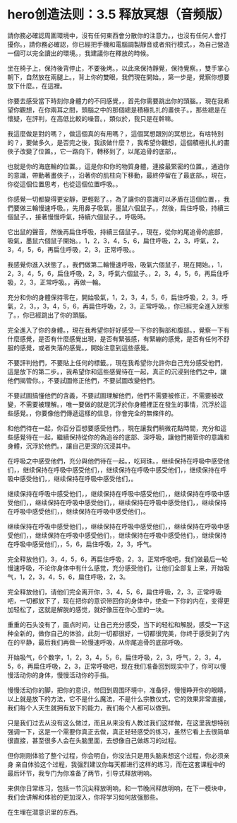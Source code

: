 # hero创造法则：3.5 释放冥想（音频版）

請你務必確認周圍環境中，沒有任何東西會分散你的注意力。，也沒有任何人會打擾你。，請你務必確認，你已經把手機和電腦調製靜音或者飛行模式，，為自己營造一個可以完全讀出的環境。，我建議你在釋放的時候。

坐在椅子上，保持後背停止，不要後烤。，以此來保持靜覺，保持覺察。，雙手掌心朝下，自然放在兩腿上。，背上你的雙眼，我們現在開始。，第一步是，覺察你想要放下什麼。，在這裡。

你要去感受當下時刻你身體力的不同感覺，，首先你需要跳出你的頭腦。，現在我希望你觀想，在你兩耳之間，頭腦之中的那個總是積極扎扎的畫俠子。，那些總是在懷疑，在評判，在高低比較的噪音。，類似於，我只是在幹嘛。

我這麼做是對的嗎？，做這個真的有用嗎？，這個冥想跟別的冥想比，有啥特別的？，要做多久，是否完之後，我該做什麼？，我希望你觀想，這個積極扎扎的畫俠子改變了位置。，它一路向下，轉移到了，以尾追骨的底部，。

也就是你的海底輪的位置。，這是你和你的物質身體，連接最緊密的位置。，通過你的意識，帶動著畫俠子，，沿著你的肌柱向下移動，最終停留在了最底部。，現在，你從這個位置思考，也從這個位置呼吸。。

你感覺一切都變得更安靜，更輕鬆了。，為了讓你的意識可以矛盾在這個位置，，我們要做三輪慢速呼吸。，先用鼻子吸氣，墨鼠六個鼠子。，然後，扁住呼吸，持續三個鼠子。，接著慢慢呼氣，持續六個鼠子。，呼吸時。

它出鼠的聲音，然後再扁住呼吸，持續三個鼠子。，現在，從你的尾追骨的底部，吸氣，墨鼠六個鼠子開始。，1，2，3，4，5，6，扁住呼吸，2，3，呼氣，2，3，4，5，6，再扁住呼吸，2，3，正常呼吸。。

我感覺你進入狀態了。，我們做第二輪慢速呼吸，吸氣六個鼠子，現在開始。，1，2，3，4，5，6，扁住呼吸，2，3，呼氣六個鼠子。，2，3，4，5，6，再扁住呼吸，2，3，正常呼吸。，再做一輪。

充分和你的身體保持零在，開始吸氣，1，2，3，4，5，6，扁住呼吸，2，3，呼氣，2，3，，3，4，5，6，再扁住呼吸，2，3，正常呼吸。，你已經完全進入狀態了。，你已經跳出了你的頭腦。

完全進入了你的身體。，現在我希望你好好感受一下你的胸部和腹部。，覺察一下有什麼感覺，是否有什麼感覺出現，是否有緊張感，有緊繃的感覺，是否有任何不舒服的感覺，或者失落的感覺。，開始注意到這些感覺。

不要評判他們，不要貼上任何的標籤。，現在我希望你允許你自己充分感受他們，這是放下的第二步。，我希望你和這些感覺待在一起，真正的沉浸到他們之中，讓他們揭管你。，不要試圖修正他們，不要試圖改變他們。

不要試圖搞懂他們的含義，不要試圖理解他們，他們不需要被修正，不需要被改變，不需要被理解。，唯一要做的就是沉浮於你身體裡正在發生的事情，沉浮於這些感覺。，你要像他們傳遞這樣的信息，你會完全的無條件的。

和他們待在一起，你百分百想要感受他們。，現在讓我們稍微花點時間，充分和這些感覺待在一起，繼續保持從你的偽追谷的底部、深呼吸，讓他們揭管你的意識和身體，沉浮於他們。，讓自己更深的沉浸其中。

在呼吸之中感受他們，充分與他們待在一起。，吃珂珠。，继续保持在呼吸中感受他们，，继续保持在呼吸中感受他们，，继续保持在呼吸中感受他们，，继续保持在呼吸中感受他们，，继续保持在呼吸中感受他们，。

继续保持在呼吸中感受他们，，继续保持在呼吸中感受他们，，继续保持在呼吸中感受他们，，继续保持在呼吸中感受他们，，继续保持在呼吸中感受他们，，继续保持在呼吸中感受他们，，继续保持在呼吸中感受他们，。

继续保持在呼吸中感受他们，，继续保持在呼吸中感受他们，，继续保持在呼吸中感受他们，，继续保持在呼吸中感受他们，，继续保持在呼吸中感受他们，，继续保持在呼吸中感受他们，，5，6，扁住呼吸，2，3，呼气。

完全释放他们，3，4，5，6，再扁住呼吸，2，3，正常呼吸吧，我们做最后一轮慢速呼吸，不论你身体中有什么感觉，充分感受他们，让他们全部复上来，开始吸气，1，2，3，4，5，6，扁住呼吸，2，3。

完全释放他们，请他们完全离开你，3，4，5，6，扁住呼吸，2，3，正常呼吸吧，一切都放下了，现在把你的意识带回你的身体中，绝查一下你的内在，变得更加轻松了，这就是解脱的感觉，就好像压在你心里的一块。

重重的石头没有了，画点时间，让自己充分感受，当下的轻松和解脱，感受一下这种全新的，做你自己的体验，此刻一切都很好，一切都很完美，你终于感受到了内在的平静，最后我们再做一轮慢速呼吸，从你尾追骨的底部呼吸。

开始吸气，6个数字，1，2，3，4，5，6，扁住呼吸，2，3，呼气，2，3，4，5，6，再扁住呼吸，2，3，正常呼吸吧，现在我们准备回到现实中了，你可以慢慢活动你的身体，慢慢活动你的手指。

慢慢活动你的脚，把你的意识，带回到周围环境中，准备好，慢慢睁开你的眼睛，以上就是放下的方法，它不是什么魔法，不是什么宗教仪式，它的效果非常直接，我们每个人天生就拥有放下的能力，我们每个人都可以做到。

只是我们过去从没有这么做过，而且从来没有人教过我们这样做，在这里我想特别强调一下，这是一个需要你真正去做，真正轻轻感受的练习，虽然它看上去很简单 很直接，甚至很多人会在头脑里面，去想像自己做练习的过程。

但你刚刚体验了整个过程，你会明白，你没法只是用头脑来想这个过程，你必须亲身 亲自体验这个过程，我强烈建议你每天都进行这样的练习，而在这套课程中的最后环节，我专门为你准备了两节，引导式释放明响。

来供你日常练习，包括一节沉尖释放明响，和一节晚间释放明响，在下一模块中，我们会讲解和体验的更加深入，你将学习如何放强那些。

在生埋在潜意识里的东西。